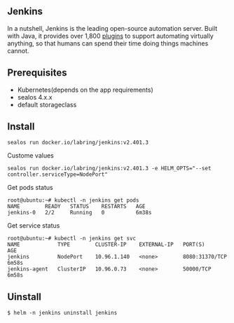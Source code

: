## Jenkins

In a nutshell, Jenkins is the leading open-source automation server. Built with Java, it provides over 1,800 [plugins](https://plugins.jenkins.io/) to support automating virtually anything, so that humans can spend their time doing things machines cannot.

## Prerequisites

- Kubernetes(depends on the app requirements)
- sealos 4.x.x
- default storageclass

## Install

```shell
sealos run docker.io/labring/jenkins:v2.401.3
```

Custome values
```shell
sealos run docker.io/labring/jenkins:v2.401.3 -e HELM_OPTS="--set controller.serviceType=NodePort"
```

Get pods status

```shell
root@ubuntu:~# kubectl -n jenkins get pods
NAME        READY   STATUS    RESTARTS   AGE
jenkins-0   2/2     Running   0          6m38s
```

Get service status

```shell
root@ubuntu:~# kubectl -n jenkins get svc
NAME            TYPE        CLUSTER-IP    EXTERNAL-IP   PORT(S)          AGE
jenkins         NodePort    10.96.1.140   <none>        8080:31370/TCP   6m58s
jenkins-agent   ClusterIP   10.96.0.73    <none>        50000/TCP        6m58s
```

## Uinstall

```shell
$ helm -n jenkins uninstall jenkins
```
